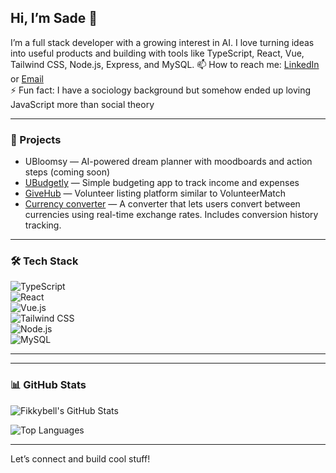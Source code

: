 ## Hi, I’m Sade 👋  
I’m a full stack developer with a growing interest in AI. I love turning ideas into useful products and building with tools like TypeScript, React, Vue, Tailwind CSS, Node.js, Express, and MySQL.
📫 How to reach me: [LinkedIn](https://www.linkedin.com/in/afolasade-bello-yamah-6a3795202/) or [Email](mailto:jesufikayo28@email.com)  
⚡ Fun fact: I have a sociology background but somehow ended up loving JavaScript more than social theory  


---

### 🚀 Projects
- UBloomsy — AI-powered dream planner with moodboards and action steps (coming soon) 
- [UBudgetly](https://github.com/fikkybell/UBudgetly) — Simple budgeting app to track income and expenses  
- [GiveHub](https://github.com/fikkybell/givehub) — Volunteer listing platform similar to VolunteerMatch
- [Currency converter](https://github.com/fikkybell/currency-converter) — A converter that lets users convert between currencies using real-time exchange rates. Includes conversion history tracking.
<!-- Add more as needed -->

---

### 🛠 Tech Stack  
![TypeScript](https://img.shields.io/badge/-TypeScript-3178C6?style=flat&logo=typescript&logoColor=white)  
![React](https://img.shields.io/badge/-React-61DAFB?style=flat&logo=react&logoColor=black)  
![Vue.js](https://img.shields.io/badge/-Vue.js-4FC08D?style=flat&logo=vue.js&logoColor=white)  
![Tailwind CSS](https://img.shields.io/badge/-TailwindCSS-38B2AC?style=flat&logo=tailwind-css&logoColor=white)  
![Node.js](https://img.shields.io/badge/-Node.js-339933?style=flat&logo=node.js&logoColor=white)  
![MySQL](https://img.shields.io/badge/-MySQL-4479A1?style=flat&logo=mysql&logoColor=white)  

---


---
### 📊 GitHub Stats

![Fikkybell's GitHub Stats](https://github-readme-stats.vercel.app/api?username=fikkybell&show_icons=true&theme=radical)

![Top Languages](https://github-readme-stats.vercel.app/api/top-langs/?username=fikkybell&layout=compact&theme=radical)


---

Let’s connect and build cool stuff!
